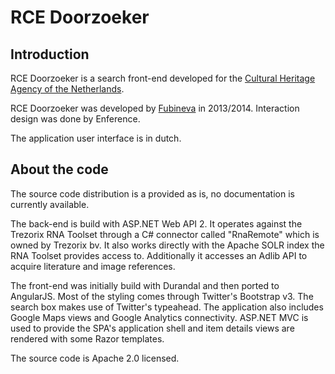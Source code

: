 RCE Doorzoeker
==============

Introduction
------------
RCE Doorzoeker is a search front-end developed for the [Cultural Heritage Agency of the Netherlands](http://culturalheritageagency.nl/en).

RCE Doorzoeker was developed by [Fubineva](http://www.fubineva.nl) in 2013/2014. Interaction design was done by Enference.

The application user interface is in dutch.

About the code
--------------
The source code distribution is a provided as is, no documentation is currently available. 

The back-end is build with ASP.NET Web API 2. It operates against the Trezorix RNA Toolset through 
a C# connector called "RnaRemote" which is owned by Trezorix bv. It also works directly with the Apache SOLR index the RNA Toolset provides access to. 
Additionally it accesses an Adlib API to acquire literature and image references.

The front-end was initially build with Durandal and then ported to AngularJS. Most of the styling comes through Twitter's Bootstrap v3. The search box makes use of Twitter's typeahead. 
The application also includes Google Maps views and Google Analytics connectivity.
ASP.NET MVC is used to provide the SPA's application shell and item details views are rendered with some Razor templates.

The source code is Apache 2.0 licensed.
